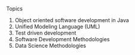﻿Topics
1. Object oriented software development in Java
2. Unified Modeling Language (UML)
3. Test driven development
4. Software Development Methodologies
5. Data Science Methodologies
	
